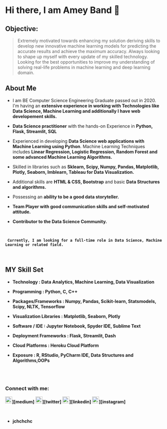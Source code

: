 # Hi there, I am Amey Band 👋

## Objective:
> Extremely motivated towards enhancing my solution deriving skills to develop new innovative machine learning models for predicting the accurate results and achieve the maximum accuracy. Always looking to shape up myself with every update of my skilled technology. Looking for the best opportunities to improve my understanding of solving real-life problems in machine learning and deep learning domain. 

## About Me
- I am BE Computer Science Engineering Graduate passed out in 2020. I'm having an <b>extensive experience in working with Technologies like Data Science, Machine Learning and additionally I have web developement skills.</b>

- <b>Data Science practitioner</b> with the hands-on Experience in <b>Python, Flask, Streamlit, SQL</b>

- Experienced in developing <b>Data Science web applications with Machine Learning using Python</b>. Machine Learning Techniques includes <b>Linear Regression, Logistic Regression, Random Forest and some advanced Machine Learning Algorithms.</b>

- Skilled in libraries such as <b>Sklearn, Scipy, Numpy, Pandas, Matplotlib, Plotly, Seaborn, Imblearn, Tableau for Data Visualization.</b>

- Additional skills are <b>HTML & CSS, Bootstrap</b> and basic <b>Data Structures and algorithms.</b>

- Possessing an <b>ability to be a good data storyteller.</b>

- <b>Team Player with good communication skills and self-motivated attitude.</b>

- <b>Contributor to the Data Science Community.</b>

<br>

<b>
 
```
 Currently, I am looking for a full-time role in Data Science, Machine Learning or related field.
```

<b>
 
<br>

## MY Skill Set

- <b>Technology</b>               : Data Analytics, Machine Learning, Data Visualization

- <b>Programming</b>               : Python, C, C++

- <b>Packages/Frameworks </b>      : Numpy, Pandas, Scikit-learn, Statsmodels, Scipy, NLTK, Tensorflow

- <b>Visualization Libraries</b>   : Matplotlib, Seaborn, Plotly 

- <b>Software / IDE</b>            : Jupyter Notebook, Spyder IDE, Sublime Text

- <b>Deployment Frameworks</b>     : Flask, Streamlit, Dash 

- <b>Cloud Platforms</b>           : Heroku Cloud Platform 

- <b>Exposure </b>                 : R, RStudio, PyCharm IDE, Data Structures and Algorithms,OOPs

<!--
<br><br>
![Alt Text](https://github.com/DheerajKumar97/DheerajKumar97/blob/master/res%20gif.gif)
-->
<br><br>
### Connect with me:

<!--[<img align="left" alt="codeSTACKr.com" width="22px" src="https://raw.githubusercontent.com/iconic/open-iconic/master/svg/globe.svg" />][website]-->

<img width="22px" src="https://cdn.jsdelivr.net/npm/simple-icons@3.11.0/icons/medium.svg" />][medium]
<img width="22px" src="https://cdn.jsdelivr.net/npm/simple-icons@v3/icons/twitter.svg" />][twitter]
<img width="22px" src="https://cdn.jsdelivr.net/npm/simple-icons@v3/icons/linkedin.svg" />][linkedin]
<img width="22px" src="https://cdn.jsdelivr.net/npm/simple-icons@v3/icons/instagram.svg" />][instagram]

<br />

- jchchchc
